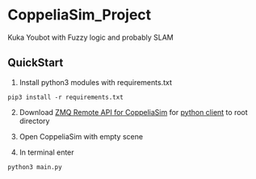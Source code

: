 # CoppeliaSim_Project

Kuka Youbot with Fuzzy logic and probably SLAM

## QuickStart

1. Install python3 modules with requirements.txt
```shell
pip3 install -r requirements.txt
```

2. Download [ZMQ Remote API for CoppeliaSim](https://github.com/CoppeliaRobotics/zmqRemoteApi) for [python client](https://github.com/CoppeliaRobotics/zmqRemoteApi/tree/master/clients/python/zmqRemoteApi) to root directory

3. Open CoppeliaSim with empty scene

4. In terminal enter
```shell
python3 main.py
```